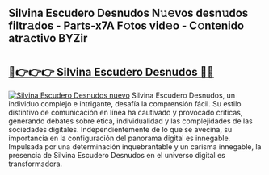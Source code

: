 ## Silvina Escudero Desnudos N𝚞𝚎vos desn𝚞dos filtr𝚊dos - Parts-x7A F𝚘tos vid𝚎o - C𝚘ntenido atr𝚊ctivo BYZir

# <h2><a href="http://mb332g.tromn.icu/?c=Silvina+Escudero+Desnudos">🔗👉👉👉 Silvina Escudero Desnudos 🔗🔗</a></h2>

[![Silvina Escudero Desnudos nuevo](https://i.imgur.com/pEAQMta.gif)](http://mb332g.tromn.icu/?c=Silvina+Escudero+Desnudos)
Silvina Escudero Desnudos, un individuo complejo e intrigante, desafía la comprensión fácil. Su estilo distintivo de comunicación en línea ha cautivado y provocado críticas, generando debates sobre ética, individualidad y las complejidades de las sociedades digitales. Independientemente de lo que se avecina, su importancia en la configuración del panorama digital es innegable. Impulsada por una determinación inquebrantable y un carisma innegable, la presencia de Silvina Escudero Desnudos en el universo digital es transformadora.
